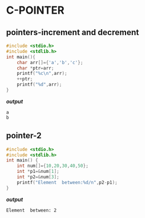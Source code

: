 # C-POINTER
## pointers-increment and decrement

```c
#include <stdio.h>
#include <stdlib.h>
int main(){
    char arr[]={'a','b','c'};
    char *ptr=arr;
    printf("%c\n",arr);
    ++ptr;
    printf("%d",arr);
}
  ```
  ***output***
  ```
  a
  b

  ```

## pointer-2

```c
#include <stdio.h>
#include <stdlib.h>
int main() {
    int num[]={10,20,30,40,50};
    int *p1=&num[1];
    int *p2=&num[3];
    printf("Element  between:%d/n",p2-p1);
}
```
***output***
```
Element  between: 2

```

